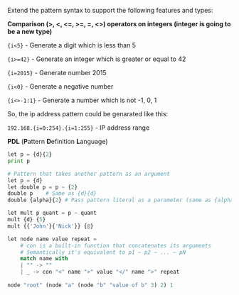 Extend the pattern syntax to support the following features and types:

**Comparison (>, <, <=, >=, =, <>) operators on integers (integer is going to be a new type)**

  ```{i<5}``` - Generate a digit which is less than 5
  
  ```{i>=42}```  - Generate an integer which is greater or equal to 42
  
  ```{i=2015}``` - Generate number 2015
  
  ```{i<0}``` - Generate a negative number
  
  ```{i<>-1:1}``` - Generate a number which is not -1, 0, 1
  
    
  So, the ip address pattern could be genarated like this:
  
  ```192.168.{i=0:254}.{i=1:255}``` - IP address range
  

**PDL** (**P**attern **D**efinition **L**anguage)

```python
let p = {d}{2}
print p
```

```python
# Pattern that takes another pattern as an argument
let p = {d}
let double p = p ~ {2}
double p    # Same as {d}{d}
double {alpha}{2} # Pass pattern literal as a parameter (same as {alpha}{alpha}{alpha}{alpha})
```

```python
let mult p quant = p ~ quant
mult {d} {5}
mult {{'John'}{'Nick'}} {@}
```

```python
let node name value repeat =
    # con is a built-in function that concatenates its arguments
    # Semantically it's equivalent to p1 ~ p2 ~ ... ~ pN
    match name with
    | "" -> ""
    | _ -> con "<" name ">" value "</" name ">" repeat
    
node "root" (node "a" (node "b" "value of b" 3) 2) 1
